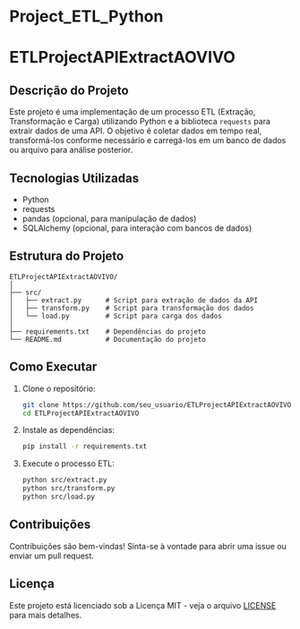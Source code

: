# Project_ETL_Python
 

# ETLProjectAPIExtractAOVIVO

## Descrição do Projeto
Este projeto é uma implementação de um processo ETL (Extração, Transformação e Carga) utilizando Python e a biblioteca `requests` para extrair dados de uma API. O objetivo é coletar dados em tempo real, transformá-los conforme necessário e carregá-los em um banco de dados ou arquivo para análise posterior.

## Tecnologias Utilizadas
- Python
- requests
- pandas (opcional, para manipulação de dados)
- SQLAlchemy (opcional, para interação com bancos de dados)

## Estrutura do Projeto
```
ETLProjectAPIExtractAOVIVO/
│
├── src/
│   ├── extract.py      # Script para extração de dados da API
│   ├── transform.py    # Script para transformação dos dados
│   └── load.py         # Script para carga dos dados
│
├── requirements.txt    # Dependências do projeto
└── README.md           # Documentação do projeto
```

## Como Executar
1. Clone o repositório:
   ```bash
   git clone https://github.com/seu_usuario/ETLProjectAPIExtractAOVIVO.git
   cd ETLProjectAPIExtractAOVIVO
   ```

2. Instale as dependências:
   ```bash
   pip install -r requirements.txt
   ```

3. Execute o processo ETL:
   ```bash
   python src/extract.py
   python src/transform.py
   python src/load.py
   ```

## Contribuições
Contribuições são bem-vindas! Sinta-se à vontade para abrir uma issue ou enviar um pull request.

## Licença
Este projeto está licenciado sob a Licença MIT - veja o arquivo [LICENSE](LICENSE) para mais detalhes.
